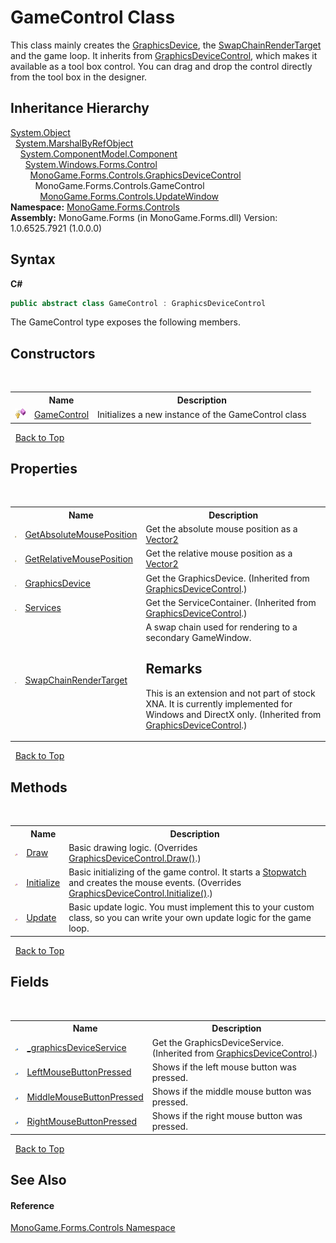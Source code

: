 # GameControl Class
 

This class mainly creates the <a href="626be498-0e97-5a36-0417-889298b3797b">GraphicsDevice</a>, the <a href="3af18f31-0355-18ac-19bc-bd54f5296cb4">SwapChainRenderTarget</a> and the game loop. It inherits from <a href="770e635d-4558-8f1d-4b1f-0020f03cd5ee">GraphicsDeviceControl</a>, which makes it available as a tool box control. You can drag and drop the control directly from the tool box in the designer.


## Inheritance Hierarchy
<a href="http://msdn2.microsoft.com/en-us/library/e5kfa45b" target="_blank">System.Object</a><br />&nbsp;&nbsp;<a href="http://msdn2.microsoft.com/en-us/library/w4302s1f" target="_blank">System.MarshalByRefObject</a><br />&nbsp;&nbsp;&nbsp;&nbsp;<a href="http://msdn2.microsoft.com/en-us/library/9wbadbce" target="_blank">System.ComponentModel.Component</a><br />&nbsp;&nbsp;&nbsp;&nbsp;&nbsp;&nbsp;<a href="http://msdn2.microsoft.com/en-us/library/36cd312w" target="_blank">System.Windows.Forms.Control</a><br />&nbsp;&nbsp;&nbsp;&nbsp;&nbsp;&nbsp;&nbsp;&nbsp;<a href="770e635d-4558-8f1d-4b1f-0020f03cd5ee">MonoGame.Forms.Controls.GraphicsDeviceControl</a><br />&nbsp;&nbsp;&nbsp;&nbsp;&nbsp;&nbsp;&nbsp;&nbsp;&nbsp;&nbsp;MonoGame.Forms.Controls.GameControl<br />&nbsp;&nbsp;&nbsp;&nbsp;&nbsp;&nbsp;&nbsp;&nbsp;&nbsp;&nbsp;&nbsp;&nbsp;<a href="8327e97e-c937-17c8-639d-11753054130d">MonoGame.Forms.Controls.UpdateWindow</a><br />
**Namespace:**&nbsp;<a href="8f23f06b-3612-edfa-0d1a-0a586d1c5911">MonoGame.Forms.Controls</a><br />**Assembly:**&nbsp;MonoGame.Forms (in MonoGame.Forms.dll) Version: 1.0.6525.7921 (1.0.0.0)

## Syntax

**C#**<br />
``` C#
public abstract class GameControl : GraphicsDeviceControl
```

The GameControl type exposes the following members.


## Constructors
&nbsp;<table><tr><th></th><th>Name</th><th>Description</th></tr><tr><td>![Protected method](media/protmethod.gif "Protected method")</td><td><a href="e29e956a-cb86-2c40-c9f7-d9e2452ad97b">GameControl</a></td><td>
Initializes a new instance of the GameControl class</td></tr></table>&nbsp;
<a href="#gamecontrol-class">Back to Top</a>

## Properties
&nbsp;<table><tr><th></th><th>Name</th><th>Description</th></tr><tr><td>![Protected property](media/protproperty.gif "Protected property")</td><td><a href="1dff16b7-9797-677a-29f6-2ed0c350277a">GetAbsoluteMousePosition</a></td><td>
Get the absolute mouse position as a <a href="http://msdn2.microsoft.com/en-us/library/bb199660" target="_blank">Vector2</a></td></tr><tr><td>![Protected property](media/protproperty.gif "Protected property")</td><td><a href="04eac0d5-635d-36dc-57c7-2db803745ac7">GetRelativeMousePosition</a></td><td>
Get the relative mouse position as a <a href="http://msdn2.microsoft.com/en-us/library/bb199660" target="_blank">Vector2</a></td></tr><tr><td>![Public property](media/pubproperty.gif "Public property")</td><td><a href="626be498-0e97-5a36-0417-889298b3797b">GraphicsDevice</a></td><td>
Get the GraphicsDevice.
 (Inherited from <a href="770e635d-4558-8f1d-4b1f-0020f03cd5ee">GraphicsDeviceControl</a>.)</td></tr><tr><td>![Protected property](media/protproperty.gif "Protected property")</td><td><a href="82c81906-5328-762d-bcc1-bc53f9ad8953">Services</a></td><td>
Get the ServiceContainer.
 (Inherited from <a href="770e635d-4558-8f1d-4b1f-0020f03cd5ee">GraphicsDeviceControl</a>.)</td></tr><tr><td>![Public property](media/pubproperty.gif "Public property")</td><td><a href="3af18f31-0355-18ac-19bc-bd54f5296cb4">SwapChainRenderTarget</a></td><td>
A swap chain used for rendering to a secondary GameWindow. 

## Remarks
This is an extension and not part of stock XNA. It is currently implemented for Windows and DirectX only.
 (Inherited from <a href="770e635d-4558-8f1d-4b1f-0020f03cd5ee">GraphicsDeviceControl</a>.)</td></tr></table>&nbsp;
<a href="#gamecontrol-class">Back to Top</a>

## Methods
&nbsp;<table><tr><th></th><th>Name</th><th>Description</th></tr><tr><td>![Protected method](media/protmethod.gif "Protected method")</td><td><a href="2a8d26ce-f3b9-9674-d10f-6b96057c27c3">Draw</a></td><td>
Basic drawing logic.
 (Overrides <a href="1c6966f2-546c-326c-b1d1-8833fb97d95b">GraphicsDeviceControl.Draw()</a>.)</td></tr><tr><td>![Protected method](media/protmethod.gif "Protected method")</td><td><a href="ad517d9c-0b7c-5abc-8d80-db0998992c09">Initialize</a></td><td>
Basic initializing of the game control. It starts a <a href="http://msdn2.microsoft.com/en-us/library/ebf7z0sw" target="_blank">Stopwatch</a> and creates the mouse events.
 (Overrides <a href="aece9561-12d9-1960-1743-546da8cb488f">GraphicsDeviceControl.Initialize()</a>.)</td></tr><tr><td>![Protected method](media/protmethod.gif "Protected method")</td><td><a href="c8664d3e-437f-5846-579d-1f16f6ca8423">Update</a></td><td>
Basic update logic. You must implement this to your custom class, so you can write your own update logic for the game loop.</td></tr></table>&nbsp;
<a href="#gamecontrol-class">Back to Top</a>

## Fields
&nbsp;<table><tr><th></th><th>Name</th><th>Description</th></tr><tr><td>![Protected field](media/protfield.gif "Protected field")</td><td><a href="8cfb70d7-bcb7-f982-68f6-485d1bb446d4">_graphicsDeviceService</a></td><td>
Get the GraphicsDeviceService.
 (Inherited from <a href="770e635d-4558-8f1d-4b1f-0020f03cd5ee">GraphicsDeviceControl</a>.)</td></tr><tr><td>![Protected field](media/protfield.gif "Protected field")</td><td><a href="c0fd21fe-65a4-3a8d-db0a-8447256e452e">LeftMouseButtonPressed</a></td><td>
Shows if the left mouse button was pressed.</td></tr><tr><td>![Protected field](media/protfield.gif "Protected field")</td><td><a href="d7e7bf7e-fe9a-bd6f-d0f8-6912b433175e">MiddleMouseButtonPressed</a></td><td>
Shows if the middle mouse button was pressed.</td></tr><tr><td>![Protected field](media/protfield.gif "Protected field")</td><td><a href="305c27fb-8ae9-2a1f-7e92-90bed2182826">RightMouseButtonPressed</a></td><td>
Shows if the right mouse button was pressed.</td></tr></table>&nbsp;
<a href="#gamecontrol-class">Back to Top</a>

## See Also


#### Reference
<a href="8f23f06b-3612-edfa-0d1a-0a586d1c5911">MonoGame.Forms.Controls Namespace</a><br />
